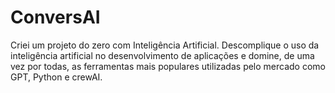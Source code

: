 # ConversAI
Criei um projeto do zero com Inteligência Artificial. Descomplique o uso da inteligência artificial no desenvolvimento de aplicações e domine, de uma vez por todas, as ferramentas mais populares utilizadas pelo mercado como GPT, Python e crewAI.
